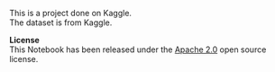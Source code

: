 This is a project done on Kaggle. \
The dataset is from Kaggle.

**License** \
This Notebook has been released under the [Apache 2.0](https://www.apache.org/licenses/LICENSE-2.0) open source license.
